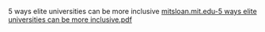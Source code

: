 
5 ways elite universities can be more inclusive
[mitsloan.mit.edu-5 ways elite universities can be more inclusive.pdf](https://github.com/MarionBWeinzierl/RS-EDI/files/7561554/mitsloan.mit.edu-5.ways.elite.universities.can.be.more.inclusive.pdf)
